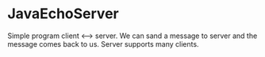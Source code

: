# JavaEchoServer

Simple program client <--> server. We can sand a message to server and the message comes back to us.
Server supports many clients.
